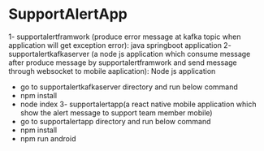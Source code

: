 # SupportAlertApp
1- supportalertframwork (produce error message at kafka topic when application will get exception error): java springboot application
2- supportalertkafkaserver (a node js application which consume message after produce message by supportalertframwork and send message through websocket to mobile aaplication): Node js application
  * go to supportalertkafkaserver directory and run below command
  * npm install
  * node index
3- supportalertapp(a react native mobile application which show the alert message to support team member mobile)
  * go to supportalertapp directory and run below command
  * npm install
  * npm run android
